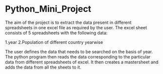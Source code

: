# Python_Mini_Project
The aim of the project is to extract the data present in different spreadsheets in one excel file as required by the user. The excel sheet consists of 5 spreadsheets with the following data:

 

1.year
2.Population of different country yearwise

 

The user defines the data that needs to be searched on the basis of year. The python program then reads the data corresponding to the particular data from different spreadsheets of excel. It then creates a mastersheet and adds the data from all the sheets to it.
